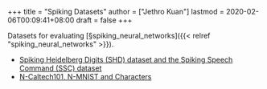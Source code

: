 +++
title = "Spiking Datasets"
author = ["Jethro Kuan"]
lastmod = 2020-02-06T00:09:41+08:00
draft = false
+++

Datasets for evaluating [§spiking\_neural\_networks]({{< relref "spiking_neural_networks" >}}).

-   [Spiking Heidelberg Digits (SHD) dataset and the Spiking Speech Command (SSC) dataset](https://compneuro.net/)
-   [N-Caltech101, N-MNIST and Characters](https://www.garrickorchard.com/datasets)
